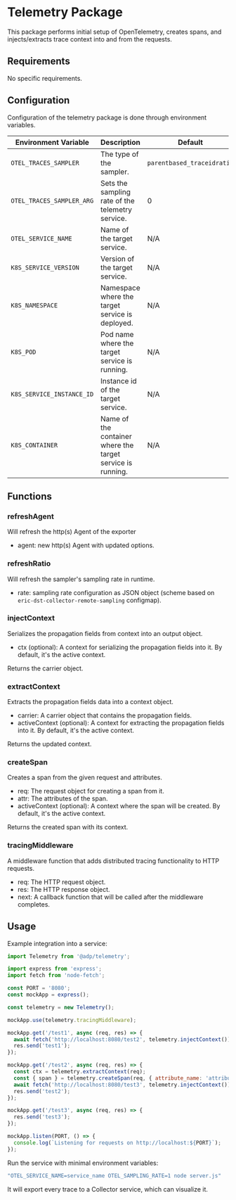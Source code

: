 # Telemetry Package

This package performs initial setup of OpenTelemetry, creates spans,
and injects/extracts trace context into and from the requests.

## Requirements

No specific requirements.

## Configuration

Configuration of the telemetry package is done through environment variables.

| Environment Variable      | Description                                                | Default                    |
| ------------------------- | ---------------------------------------------------------- | -------------------------- |
| `OTEL_TRACES_SAMPLER`     | The type of the sampler.                                   | `parentbased_traceidratio` |
| `OTEL_TRACES_SAMPLER_ARG` | Sets the sampling rate of the telemetry service.           | 0                          |
| `OTEL_SERVICE_NAME`       | Name of the target service.                                | N/A                        |
| `K8S_SERVICE_VERSION`     | Version of the target service.                             | N/A                        |
| `K8S_NAMESPACE`           | Namespace where the target service is deployed.            | N/A                        |
| `K8S_POD`                 | Pod name where the target service is running.              | N/A                        |
| `K8S_SERVICE_INSTANCE_ID` | Instance id of the target service.                         | N/A                        |
| `K8S_CONTAINER`           | Name of the container where the target service is running. | N/A                        |

## Functions

### refreshAgent

Will refresh the http(s) Agent of the exporter

- agent: new http(s) Agent with updated options.

### refreshRatio

Will refresh the sampler's sampling rate in runtime.

- rate: sampling rate configuration as JSON object (scheme based on
  `eric-dst-collector-remote-sampling` configmap).

### injectContext

Serializes the propagation fields from context into an output object.

- ctx (optional): A context for serializing the propagation fields into it. By default, it's
  the active context.

Returns the carrier object.

### extractContext

Extracts the propagation fields data into a context object.

- carrier: A carrier object that contains the propagation fields.
- activeContext (optional): A context for extracting the propagation fields into it.
  By default, it's the active context.

Returns the updated context.

### createSpan

Creates a span from the given request and attributes.

- req: The request object for creating a span from it.
- attr: The attributes of the span.
- activeContext (optional): A context where the span will be created.
  By default, it's the active context.

Returns the created span with its context.

### tracingMiddleware

A middleware function that adds distributed tracing functionality to HTTP requests.

- req: The HTTP request object.
- res: The HTTP response object.
- next: A callback function that will be called after the middleware completes.

## Usage

Example integration into a service:

```js
import Telemetry from '@adp/telemetry';

import express from 'express';
import fetch from 'node-fetch';

const PORT = '8080';
const mockApp = express();

const telemetry = new Telemetry();

mockApp.use(telemetry.tracingMiddleware);

mockApp.get('/test1', async (req, res) => {
  await fetch('http://localhost:8080/test2', telemetry.injectContext());
  res.send('test1');
});

mockApp.get('/test2', async (req, res) => {
  const ctx = telemetry.extractContext(req);
  const { span } = telemetry.createSpan(req, { attribute_name: 'attribute_value' }, ctx);
  await fetch('http://localhost:8080/test3', telemetry.injectContext()).then(span.end());
  res.send('test2');
});

mockApp.get('/test3', async (req, res) => {
  res.send('test3');
});

mockApp.listen(PORT, () => {
  console.log(`Listening for requests on http://localhost:${PORT}`);
});
```

Run the service with minimal environment variables:

```sh
"OTEL_SERVICE_NAME=service_name OTEL_SAMPLING_RATE=1 node server.js"
```

It will export every trace to a Collector service, which can visualize it.
